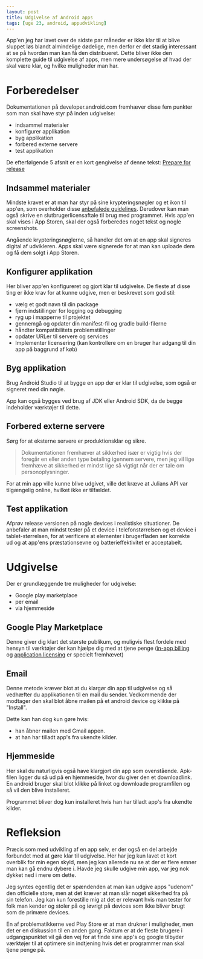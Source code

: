 ```yaml
---
layout: post
title: Udgivelse af Android apps
tags: [uge 23, android, appudvikling]
---
```


App'en jeg har lavet over de sidste par måneder er ikke klar til at blive sluppet løs blandt almindelige dødelige, men derfor er det stadig interessant at se på hvordan man kan få den distribueret. Dette bliver ikke den komplette guide til udgivelse af apps, men mere undersøgelse af hvad der skal være klar, og hvilke muligheder man har.

# Forberedelser
Dokumentationen på developer.android.com fremhæver disse fem punkter som man skal have styr på inden udgivelse:
- indsammel materialer
- konfigurer applikation
- byg applikation
- forbered externe servere
- test applikation

De efterfølgende 5 afsnit er en kort gengivelse af denne tekst: [Prepare for release](https://developer.android.com/studio/publish/preparing)

## Indsammel materialer
Mindste kravet er at man har styr på sine krypteringsnøgler og et ikon til app'en, som overholder disse [anbefalede guidelines](https://developer.android.com/guide/practices/ui_guidelines/icon_design_launcher.html). 
Derudover kan man også skrive en slutbrugerlicensaftale til brug med programmet. Hvis app'en skal vises i App Storen, skal der også forberedes noget tekst og nogle screenshots.

Angående krypteringsnøglerne, så handler det om at en app skal signeres digital af udvikleren. Apps skal være signerede for at man kan uploade dem og få dem solgt i App Storen.

## Konfigurer applikation
Her bliver app'en konfigureret og gjort klar til udgivelse. De fleste af disse ting er ikke krav for at kunne udgive, men er beskrevet som god stil: 
- vælg et godt navn til din package
- fjern indstillinger for logging og debugging
- ryg up i mapperne til projektet
- gennemgå og opdater din manifest-fil og gradle build-filerne
- håndter kompatibilitets problemstillinger
- opdater URLer til servere og services
- Implementer licensering (kan kontrollere om en bruger har adgang til din app på baggrund af køb)

## Byg applikation
Brug Android Studio til at bygge en app der er klar til udgivelse, som også er signeret med din nøgle.

App kan også bygges ved brug af JDK eller Android SDK, da de begge indeholder værktøjer til dette.

## Forbered externe servere
Sørg for at eksterne servere er produktionsklar og sikre. 
> Dokumentationen fremhæver at sikkerhed især er vigtig hvis der foregår en eller anden type betaling igennem servere, men jeg vil lige fremhæve at sikkerhed er mindst lige så vigtigt når der er tale om personoplysninger. 

For at min app ville kunne blive udgivet, ville det kræve at Julians API var tilgængelig online, hvilket ikke er tilfældet.

## Test applikation
Afprøv release versionen på nogle devices i realistiske situationer. De anbefaler at man mindst tester på et device i telefonstørrelsen og et device i tablet-størrelsen, for at verificere at elementer i brugerfladen ser korrekte ud og at app'ens præstationsevne og batterieffektivitet er acceptabelt.

# Udgivelse
Der er grundlæggende tre muligheder for udgivelse:
- Google play marketplace
- per email
- via hjemmeside

## Google Play Marketplace
Denne giver dig klart det største publikum, og muligvis flest fordele med hensyn til værktøjer der kan hjælpe dig med at tjene penge ([in-app billing](https://developer.android.com/google/play/billing/index.html) og [application licensing](https://developer.android.com/google/play/licensing/index.html) er specielt fremhævet)

## Email
Denne metode kræver blot at du klargør din app til udgivelse og så vedhæfter du applikationen til en mail du sender. Vedkommende der modtager den skal blot åbne mailen på et android device og klikke på "Install".

Dette kan han dog kun gøre hvis:
- han åbner mailen med Gmail appen.
- at han har tilladt app's fra ukendte kilder.

## Hjemmeside
Her skal du naturligvis også have klargjort din app som ovenstående. Apk-filen ligger du så ud på en hjemmeside, hvor du giver den et downloadlink. 
En android bruger skal blot klikke på linket og downloade programfilen og så vil den blive installeret.

Programmet bliver dog kun installeret hvis han har tilladt app's fra ukendte kilder.

# Refleksion
Præcis som med udvikling af en app selv, er der også en del arbejde forbundet med at gøre klar til udgivelse. Her har jeg kun lavet et kort overblik for min egen skyld, men jeg kan allerede nu se at der er flere emner man kan gå endnu dybere i. Havde jeg skulle udgive min app, var jeg nok dykket ned i mere om dette.

Jeg syntes egentlig det er spændenden at man kan udgive apps "udenom" den officielle store, men at det kræver at man slår noget sikkerhed fra på sin telefon. Jeg kan kun forestille mig at det er relevant hvis man tester for folk man kender og stoler på og iøvrigt på devices som ikke bliver brugt som de primære devices.

En af problematikkerne ved Play Store er at man drukner i muligheder, men det er en diskussion til en anden gang. Faktum er at de fleste brugere i udgangspunktet vil gå den vej for at finde sine app's og google tilbyder værktøjer til at optimere sin indtjening hvis det er programmer man skal tjene penge på.
